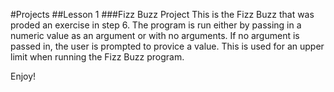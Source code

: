 #Projects
##Lesson 1
###Fizz Buzz Project
This is the Fizz Buzz that was proded an exercise in step 6. The program is run either by passing in a numeric value as an argument or with no arguments. If no argument is passed in, the user is prompted to provice a value. This is used for an upper limit when running the Fizz Buzz program.

Enjoy!